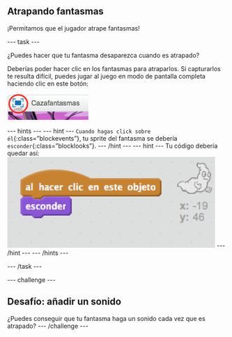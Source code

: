 ## Atrapando fantasmas

¡Permitamos que el jugador atrape fantasmas!

\--- task \---

¿Puedes hacer que tu fantasma desaparezca cuando es atrapado?

Deberías poder hacer clic en los fantasmas para atraparlos. Si capturarlos te resulta difícil, puedes jugar al juego en modo de pantalla completa haciendo clic en este botón:

![screenshot](images/ghost-fullscreen.png)

\--- hints \--- \--- hint \--- `Cuando hagas click sobre él`{:class=”blockevents”}, tu sprite del fantasma se debería `esconder`{:class=”blocklooks”}. \--- /hint \--- \--- hint \--- Tu código debería quedar así: ![screenshot](images/ghost-catch-code.png) \--- /hint \--- \--- /hints \---

\--- /task \---

\--- challenge \---

## Desafío: añadir un sonido

¿Puedes conseguir que tu fantasma haga un sonido cada vez que es atrapado? \--- /challenge \---